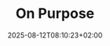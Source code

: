 ---
title: "On Purpose"
date: "2025-08-12T08:10:23+02:00"
draft: true
description: ""
categories: 
    - general
---